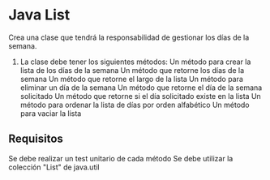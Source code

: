 # Java List

Crea una clase que tendrá la responsabilidad de gestionar los días de la semana.

1. La clase debe tener los siguientes métodos:
Un método para crear la lista de los días de la semana
Un método que retorne los días de la semana
Un método que retorne el largo de la lista
Un método para eliminar un día de la semana
Un método que retorne el día de la semana solicitado
Un método que retorne si el día solicitado existe en la lista
Un método para ordenar la lista de días por orden alfabético
Un método para vaciar la lista

## Requisitos

Se debe realizar un test unitario de cada método
Se debe utilizar la colección "List" de java.util